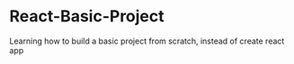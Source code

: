 # React-Basic-Project
 Learning how to build a basic project from scratch, instead of create react app

